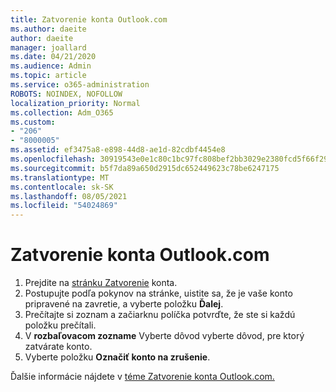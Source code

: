 ```yaml
---
title: Zatvorenie konta Outlook.com
ms.author: daeite
author: daeite
manager: joallard
ms.date: 04/21/2020
ms.audience: Admin
ms.topic: article
ms.service: o365-administration
ROBOTS: NOINDEX, NOFOLLOW
localization_priority: Normal
ms.collection: Adm_O365
ms.custom:
- "206"
- "8000005"
ms.assetid: ef3475a8-e898-44d8-ae1d-82cdbf4454e8
ms.openlocfilehash: 30919543e0e1c80c1bc97fc808bef2bb3029e2380fcd5f66f2995aedc4e4282f
ms.sourcegitcommit: b5f7da89a650d2915dc652449623c78be6247175
ms.translationtype: MT
ms.contentlocale: sk-SK
ms.lasthandoff: 08/05/2021
ms.locfileid: "54024869"
---
```

# <a name="close-your-outlookcom-account"></a>Zatvorenie konta Outlook.com

1. Prejdite na [stránku Zatvorenie](https://go.microsoft.com/fwlink/p/?linkid=845493) konta.
2. Postupujte podľa pokynov na stránke, uistite sa, že je vaše konto pripravené na zavretie, a vyberte položku **Ďalej**.
3. Prečítajte si zoznam a začiarknu políčka potvrďte, že ste si každú položku prečítali.
4. V **rozbaľovacom zozname** Vyberte dôvod vyberte dôvod, pre ktorý zatvárate konto.
5. Vyberte položku **Označiť konto na zrušenie**.

Ďalšie informácie nájdete v [téme Zatvorenie konta Outlook.com.](https://support.office.com/article/564b801e-2a47-4cb2-afa8-12ead3185038?wt.mc_id=Office_Outlook_com_Alchemy)
  
